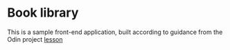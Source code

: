 # Book library
This is a sample front-end application, built according to guidance from the Odin project [lesson](https://www.theodinproject.com/courses/javascript/lessons/library)
